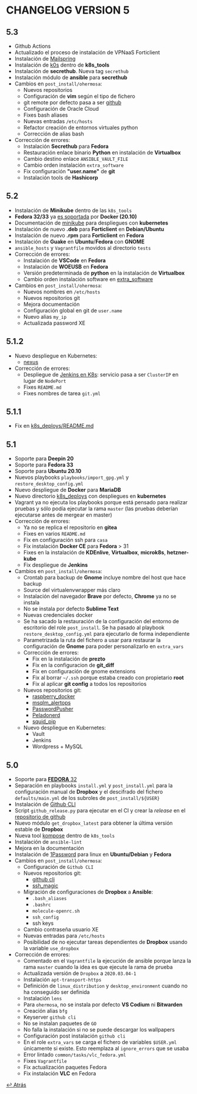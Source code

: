 # CHANGELOG VERSION 5

## 5.3

- Github Actions
- Actualizado el proceso de instalación de VPNaaS Forticlient
- Instalación de [Mailspring](https://getmailspring.com/)
- Instalación de [k0s](https://docs.k0sproject.io) dentro de **k8s_tools**
- Instalación de **secrethub**. Nueva tag `secrethub`
- Instalación módulo de **ansible** para **secrethub**
- Cambios en `post_install/ohermosa`:
  - Nuevos repositorios
  - Configuración de **vim** según el tipo de fichero
  - git remote por defecto pasa a ser [github](https://github.com)
  - Configuración de Oracle Cloud
  - Fixes bash aliases
  - Nuevas entradas `/etc/hosts`
  - Refactor creación de entornos virtuales python
  - Corrección de alias bash
- Corrección de errores:
  - Instalación **Secrethub** para **Fedora**
  - Restauración enlace binario **Python** en instalación de **Virtualbox**
  - Cambio destino enlace `ANSIBLE_VAULT_FILE`
  - Cambio orden instalación `extra_software`
  - Fix configuración __"user.name"__ de **git**
  - Instalación tools de **Hashicorp**

## 5.2

- Instalación de **Minikube** dentro de las `k8s_tools`
- **Fedora 32/33** ya [es soportada](https://medium.com/nttlabs/docker-20-10-59cc4bd59d37) por **Docker (20.10)**
- Documentación de [minikube](./k8s_deploys/README.md#minikube) para despliegues con **kubernetes**
- Instalación de nuevo __.deb__ para **Forticlient** en **Debian/Ubuntu**
- Instalación de nuevo __.rpm__ para **Forticlient** en **Fedora**
- Instalación de **Guake** en **Ubuntu**/**Fedora** con **GNOME**
- `ansible_hosts` y `Vagrantfile` movidos al directorio `tests`
- Corrección de errores:
  - Instalación de **VSCode** en **Fedora**
  - Instalación de **WOEUSB** en **Fedora**
  - Versión predeterminada de **python** en la instalación de **Virtualbox**
  - Cambio orden instalación software en [extra_software](roles/extra_software)
- Cambios en `post_install/ohermosa`:
  - Nuevos nombres en `/etc/hosts`
  - Nuevos repositorios git
  - Mejora documentación
  - Configuración global en git de `user.name`
  - Nuevo alias `my_ip`
  - Actualizada password XE

## 5.1.2

- Nuevo despliegue en Kubernetes:
  - [nexus](./k8s_deploys/nexus/README.md)
- Corrección de errores:
  - Despliegue de [Jenkins en K8s](./k8s_deploys/jenkins/README.md): servicio pasa a ser `ClusterIP` en lugar de `NodePort`
  - Fixes `README.md`
  - Fixes nombres de tarea `git.yml`

## 5.1.1

- Fix en [k8s_deploys/README.md](./k8s_deploys/README.md)

## 5.1

- Soporte para **Deepin 20**
- Soporte para **Fedora 33**
- Soporte para **Ubuntu 20.10**
- Nuevos playbooks `playbooks/import_gpg.yml` y `restore_desktop_config.yml`
- Nuevo despliegue de **Docker** para **MariaDB**
- Nuevo directorio [k8s_deploys](./k8s_deploys/README.md) con despliegues en **kubernetes**
- Vagrant ya no ejecuta los playbooks porque está pensado para realizar pruebas y sólo podía ejecutar la rama `master` (las pruebas deberían ejecutarse antes de mergear en master)
- Corrección de errores:
  - Ya no se replica el repositorio en **gitea**
  - Fixes en varios `README.md`
  - Fix en configuración ssh para `casa`
  - Fix instalación **Docker CE** para **Fedora** > 31
  - Fixes en la instalación de **KDEnlive**, **Virtualbox**, **microk8s**, **hetzner-kube**
  - Fix despliegue de **Jenkins**
- Cambios en `post_install/ohermosa`:
  - Crontab para backup de **Gnome** incluye nombre del host que hace backup
  - Source del virtualenvwrapper más claro
  - Instalación del navegador **Brave** por defecto, **Chrome** ya no se instala
  - No se instala por defecto **Sublime Text**
  - Nuevas credenciales docker
  - Se ha sacado la restauración de la configuración del entorno de escritorio del role `post_install`. Se ha pasado al playbook `restore_desktop_config.yml` para ejecutarlo de forma independiente
  - Parametrizada la ruta del fichero a usar para restaurar la configuración de **Gnome** para poder personalizarlo en `extra_vars`
  - Corrección de errores:
    - Fix en la instalación de **prezto**
    - Fix en la configuracion de **git_diff**
    - Fix en configuración de gnome extensions
    - Fix al borrar `~/.ssh` porque estaba creado con propietario __root__
    - Fix al aplicar __git config__ a todos los repositorios
  - Nuevos repositorios git:
    - [raspberry_docker](git@gitlab.com:ohermosa/raspberrypi_docker.git)
    - [msqlm_alertops](ssh://git@globaldevtools.bbva.com:7999/msqlm/msqlm_alertops.git)
    - [PasswordPusher](git@github.com:pglombardo/PasswordPusher.git)
    - [Peladonerd](git@github.com:pablokbs/peladonerd.git)
    - [squid_pip](git@globaldevtools.bbva.com:7999/uqnwi/squid_pip.git)
  - Nuevo despliegue en Kubernetes:
    - Vault
    - Jenkins
    - Wordpress + MySQL

## 5.0

- Soporte para [**FEDORA** 32](https://getfedora.org/es/workstation/)
- Separación en playbooks `install.yml` y `post_install.yml` para la configuración manual de **Dropbox** y el descifrado del fichero `defaults/main.yml` de los subroles de `post_install/${USER}`
- Instalación de [Github CLI](https://github.com/cli/cli)
- Script `github_release.py` para ejecutar en el CI y crear la _release_ en el [repositorio de github]('https://github.com/ohermosa/my_workstation')
- Nuevo módulo `get_dropbox_latest` para obtener la última versión estable de **Dropbox**
- Nueva tool [kompose](https://github.com/kubernetes/kompose) dentro de `k8s_tools`
- Instalación de `ansible-lint`
- Mejora en la documentación
- Instalación de [1Password](https://support.1password.com/cs/getting-started-linux/) para linux en **Ubuntu/Debian** y **Fedora**
- Cambios en `post_install/ohermosa`:
  - Configuración de `Github CLI`
  - Nuevos repositorios git:
    - [github cli](https://github.com/cli/cli)
    - [ssh_magic](https://github.com/ohermosa/ssh_magic)
  - Migración de configuraciones de **Dropbox** a **Ansible**:
    - `.bash_aliases`
    - `.bashrc`
    - `molecule-openrc.sh`
    - `ssh_config`
    - ssh keys
  - Cambio contraseña usuario XE
  - Nuevas entradas para `/etc/hosts`
  - Posibilidad de no ejecutar tareas dependientes de **Dropbox** usando la variable `use_dropbox`
- Corrección de errores:
  - Comentado en el `Vagrantfile` la ejecución de ansible porque lanza la rama `master` cuando la idea es que ejecute la rama de prueba
  - Actualizada versión de `Dropbox` a `2020.03.04-1`
  - Instalación `apt-transport-https`
  - Definición de `linux_distribution` y `desktop_environment` cuando no ha conseguido ser definida
  - Instalación `lens`
  - Para `ohermosa`, no se instala por defecto **VS Codium** ni **Bitwarden**
  - Creación alias `bfg`
  - Keyserver `github cli`
  - No se instalan paquetes de `GO`
  - No falla la instalación si no se puede descargar los wallpapers
  - Configuración post instalación `github cli`
  - En el role `extra_vars` se carga el fichero de variables `$USER.yml` únicamente si existe. Esto reemplaza al `ignore_errors` que se usaba
  - Error lintado `common/tasks/vlc_fedora.yml`
  - Fixes `Vagrantfile`
  - Fix actualización paquetes Fedora
  - Fix instalación **VLC** en Fedora



[:leftwards_arrow_with_hook:  Atrás](../CHANGELOG.md)
